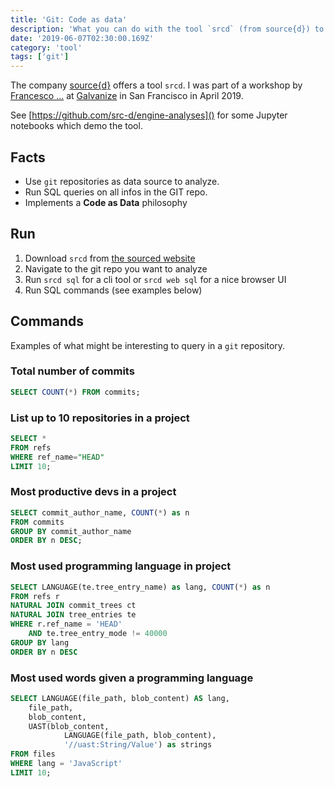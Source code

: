 ```yaml
---
title: 'Git: Code as data'
description: 'What you can do with the tool `srcd` (from source{d}) to transform your git repository into a database which you can query'
date: '2019-06-07T02:30:00.169Z'
category: 'tool'
tags: ['git']
---
```


The company [source{d}](https://sourced.tech/) offers a tool `srcd`.
I was part of a workshop by [Francesco ...](https://twitter.com/francesc) at [Galvanize]() in San Francisco in April 2019.

See [https://github.com/src-d/engine-analyses]() for some Jupyter notebooks which demo the tool.

## Facts

* Use `git` repositories as data source to analyze.
* Run SQL queries on all infos in the GIT repo.
* Implements a **Code as Data** philosophy

## Run

1. Download `srcd` from [the sourced website](https://sourced.tech/get-started/)
2. Navigate to the git repo you want to analyze
3. Run `srcd sql` for a cli tool or `srcd web sql` for a nice browser UI
4. Run SQL commands (see examples below)

## Commands

Examples of what might be interesting to query in a `git` repository.

### Total number of commits

```sql
SELECT COUNT(*) FROM commits;
```

### List up to 10 repositories in a project

```sql
SELECT *
FROM refs
WHERE ref_name="HEAD"
LIMIT 10;
```


### Most productive devs in a project

```sql
SELECT commit_author_name, COUNT(*) as n
FROM commits
GROUP BY commit_author_name
ORDER BY n DESC;
```


### Most used programming language in project

```sql
SELECT LANGUAGE(te.tree_entry_name) as lang, COUNT(*) as n
FROM refs r
NATURAL JOIN commit_trees ct
NATURAL JOIN tree_entries te
WHERE r.ref_name = 'HEAD'
	AND te.tree_entry_mode != 40000
GROUP BY lang
ORDER BY n DESC
```


### Most used words given a programming language

```sql
SELECT LANGUAGE(file_path, blob_content) AS lang,
	file_path,
    blob_content,
	UAST(blob_content,
         	LANGUAGE(file_path, blob_content),
         	'//uast:String/Value') as strings
FROM files
WHERE lang = 'JavaScript'
LIMIT 10;
```